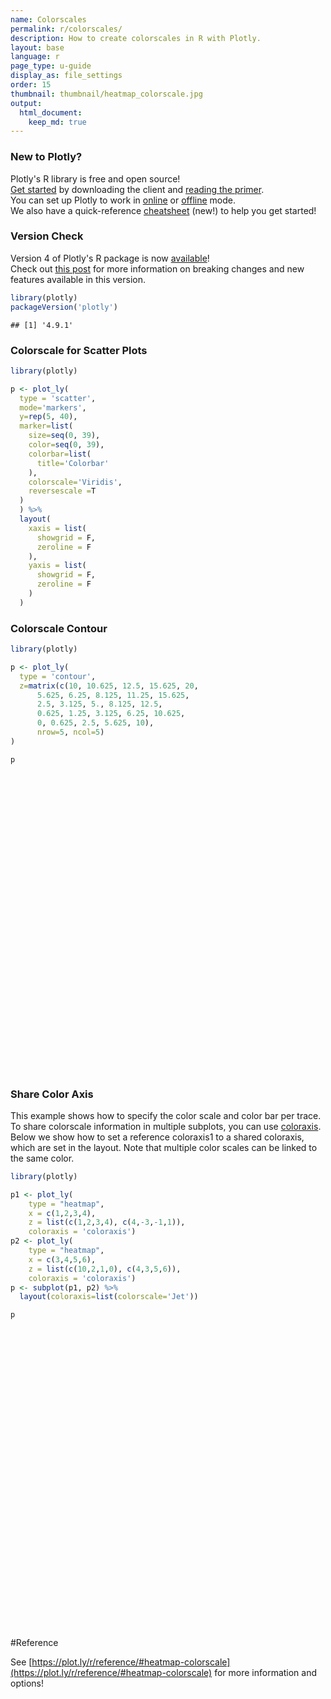 ```yaml
---
name: Colorscales
permalink: r/colorscales/
description: How to create colorscales in R with Plotly.
layout: base
language: r
page_type: u-guide
display_as: file_settings
order: 15
thumbnail: thumbnail/heatmap_colorscale.jpg
output:
  html_document:
    keep_md: true
---
```




### New to Plotly?

Plotly's R library is free and open source!<br>
[Get started](https://plot.ly/r/getting-started/) by downloading the client and [reading the primer](https://plot.ly/r/getting-started/).<br>
You can set up Plotly to work in [online](https://plot.ly/r/getting-started/#hosting-graphs-in-your-online-plotly-account) or [offline](https://plot.ly/r/offline/) mode.<br>
We also have a quick-reference [cheatsheet](https://images.plot.ly/plotly-documentation/images/r_cheat_sheet.pdf) (new!) to help you get started!

### Version Check

Version 4 of Plotly's R package is now [available](https://plot.ly/r/getting-started/#installation)!<br>
Check out [this post](http://moderndata.plot.ly/upgrading-to-plotly-4-0-and-above/) for more information on breaking changes and new features available in this version.


```r
library(plotly)
packageVersion('plotly')
```

```
## [1] '4.9.1'
```

### Colorscale for Scatter Plots


```r
library(plotly)

p <- plot_ly(
  type = 'scatter',
  mode='markers',
  y=rep(5, 40),
  marker=list(
    size=seq(0, 39),
    color=seq(0, 39),
    colorbar=list(
      title='Colorbar'
    ),
    colorscale='Viridis',
    reversescale =T
  )
  ) %>%
  layout(
    xaxis = list(
      showgrid = F,
      zeroline = F
    ),
    yaxis = list(
      showgrid = F,
      zeroline = F
    )
  )
```

### Colorscale Contour


```r
library(plotly)

p <- plot_ly(
  type = 'contour',
  z=matrix(c(10, 10.625, 12.5, 15.625, 20,
      5.625, 6.25, 8.125, 11.25, 15.625,
      2.5, 3.125, 5., 8.125, 12.5,
      0.625, 1.25, 3.125, 6.25, 10.625,
      0, 0.625, 2.5, 5.625, 10),
      nrow=5, ncol=5)
)

p
```

<div id="htmlwidget-600435e1f6cb64f72375" style="width:672px;height:480px;" class="plotly html-widget"></div>
<script type="application/json" data-for="htmlwidget-600435e1f6cb64f72375">{"x":{"visdat":{"31a04b88c3c6":["function () ","plotlyVisDat"]},"cur_data":"31a04b88c3c6","attrs":{"31a04b88c3c6":{"z":[[10,5.625,2.5,0.625,0],[10.625,6.25,3.125,1.25,0.625],[12.5,8.125,5,3.125,2.5],[15.625,11.25,8.125,6.25,5.625],[20,15.625,12.5,10.625,10]],"alpha_stroke":1,"sizes":[10,100],"spans":[1,20],"type":"contour"}},"layout":{"margin":{"b":40,"l":60,"t":25,"r":10},"scene":{"zaxis":{"title":[]}},"xaxis":{"domain":[0,1],"automargin":true},"yaxis":{"domain":[0,1],"automargin":true},"hovermode":"closest","showlegend":false,"legend":{"yanchor":"top","y":0.5}},"source":"A","config":{"showSendToCloud":false},"data":[{"colorbar":{"title":"","ticklen":2,"len":0.5,"lenmode":"fraction","y":1,"yanchor":"top"},"colorscale":[["0","rgba(68,1,84,1)"],["0.0416666666666667","rgba(70,19,97,1)"],["0.0833333333333333","rgba(72,32,111,1)"],["0.125","rgba(71,45,122,1)"],["0.166666666666667","rgba(68,58,128,1)"],["0.208333333333333","rgba(64,70,135,1)"],["0.25","rgba(60,82,138,1)"],["0.291666666666667","rgba(56,93,140,1)"],["0.333333333333333","rgba(49,104,142,1)"],["0.375","rgba(46,114,142,1)"],["0.416666666666667","rgba(42,123,142,1)"],["0.458333333333333","rgba(38,133,141,1)"],["0.5","rgba(37,144,140,1)"],["0.541666666666667","rgba(33,154,138,1)"],["0.583333333333333","rgba(39,164,133,1)"],["0.625","rgba(47,174,127,1)"],["0.666666666666667","rgba(53,183,121,1)"],["0.708333333333333","rgba(79,191,110,1)"],["0.75","rgba(98,199,98,1)"],["0.791666666666667","rgba(119,207,85,1)"],["0.833333333333333","rgba(147,214,70,1)"],["0.875","rgba(172,220,52,1)"],["0.916666666666667","rgba(199,225,42,1)"],["0.958333333333333","rgba(226,228,40,1)"],["1","rgba(253,231,37,1)"]],"showscale":true,"z":[[10,5.625,2.5,0.625,0],[10.625,6.25,3.125,1.25,0.625],[12.5,8.125,5,3.125,2.5],[15.625,11.25,8.125,6.25,5.625],[20,15.625,12.5,10.625,10]],"type":"contour","line":{"color":"rgba(31,119,180,1)"},"xaxis":"x","yaxis":"y","frame":null}],"highlight":{"on":"plotly_click","persistent":false,"dynamic":false,"selectize":false,"opacityDim":0.2,"selected":{"opacity":1},"debounce":0},"shinyEvents":["plotly_hover","plotly_click","plotly_selected","plotly_relayout","plotly_brushed","plotly_brushing","plotly_clickannotation","plotly_doubleclick","plotly_deselect","plotly_afterplot","plotly_sunburstclick"],"base_url":"https://plot.ly"},"evals":[],"jsHooks":[]}</script>

### Share Color Axis

This example shows how to specify the color scale and color bar per trace. To share colorscale information in multiple subplots, you can use [coloraxis](https://plot.ly/r/reference/#scatter-marker-line-coloraxis).
Below we show how to set a reference coloraxis1 to a shared coloraxis, which are set in the layout. Note that multiple color scales can be linked to the same color.


```r
library(plotly)

p1 <- plot_ly(
    type = "heatmap",
    x = c(1,2,3,4),
    z = list(c(1,2,3,4), c(4,-3,-1,1)),
    coloraxis = 'coloraxis')
p2 <- plot_ly(
    type = "heatmap",
    x = c(3,4,5,6),
    z = list(c(10,2,1,0), c(4,3,5,6)),
    coloraxis = 'coloraxis')
p <- subplot(p1, p2) %>%
  layout(coloraxis=list(colorscale='Jet'))

p
```

<div id="htmlwidget-776c7f7ecdaec2c76723" style="width:672px;height:480px;" class="plotly html-widget"></div>
<script type="application/json" data-for="htmlwidget-776c7f7ecdaec2c76723">{"x":{"data":[{"x":[1,2,3,4],"z":[[1,2,3,4],[4,-3,-1,1]],"coloraxis":"coloraxis","type":"heatmap","xaxis":"x","yaxis":"y","frame":null},{"x":[3,4,5,6],"z":[[10,2,1,0],[4,3,5,6]],"coloraxis":"coloraxis","type":"heatmap","xaxis":"x2","yaxis":"y2","frame":null}],"layout":{"xaxis":{"domain":[0,0.48],"automargin":true,"anchor":"y"},"xaxis2":{"domain":[0.52,1],"automargin":true,"anchor":"y2"},"yaxis2":{"domain":[0,1],"automargin":true,"anchor":"x2"},"yaxis":{"domain":[0,1],"automargin":true,"anchor":"x"},"annotations":[],"shapes":[],"images":[],"margin":{"b":40,"l":60,"t":25,"r":10},"scene":{"zaxis":{"title":[]}},"hovermode":"closest","showlegend":true,"coloraxis":{"colorscale":"Jet"}},"attrs":{"31a015526847":{"x":[1,2,3,4],"z":[[1,2,3,4],[4,-3,-1,1]],"coloraxis":"coloraxis","alpha_stroke":1,"sizes":[10,100],"spans":[1,20],"type":"heatmap"},"31a0606865f8":{"x":[3,4,5,6],"z":[[10,2,1,0],[4,3,5,6]],"coloraxis":"coloraxis","alpha_stroke":1,"sizes":[10,100],"spans":[1,20],"type":"heatmap"}},"source":"A","config":{"showSendToCloud":false},"highlight":{"on":"plotly_click","persistent":false,"dynamic":false,"selectize":false,"opacityDim":0.2,"selected":{"opacity":1},"debounce":0},"subplot":true,"shinyEvents":["plotly_hover","plotly_click","plotly_selected","plotly_relayout","plotly_brushed","plotly_brushing","plotly_clickannotation","plotly_doubleclick","plotly_deselect","plotly_afterplot","plotly_sunburstclick"],"base_url":"https://plot.ly"},"evals":[],"jsHooks":[]}</script>

#Reference

See [https://plot.ly/r/reference/#heatmap-colorscale](https://plot.ly/r/reference/#heatmap-colorscale) for more information and options!
